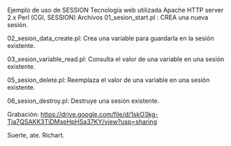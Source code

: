 Ejemplo de uso de SESSION
Tecnología web utilizada
Apache HTTP server 2.x
Perl (CGI, SESSION)
Archivos
01_sesion_start.pl : CREA una nueva sesión.

02_sesion_data_create.pl: Crea una variable para guardarla en la sesión existente.

03_sesion_variable_read.pl: Consulta el valor de una variable en una sesión existente.

05_sesion_delete.pl: Reemplaza el valor de una variable en una sesión existente.

06_sesion_destroy.pl: Destruye una sesión existente.

Grabación: https://drive.google.com/file/d/1skO3kg-Tja7QSAKK3TiDMseHpHSa37KY/view?usp=sharing

Suerte, ate. Richart.